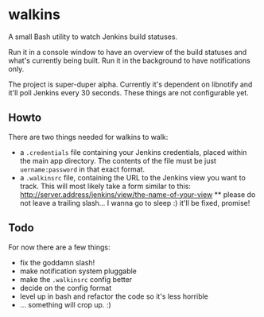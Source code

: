 walkins
=======

A small Bash utility to watch Jenkins build statuses.

Run it in a console window to have an overview of the build statuses and what's currently being built.
Run it in the background to have notifications only.

The project is super-duper alpha.
Currently it's dependent on libnotify and it'll poll Jenkins every 30 seconds.
These things are not configurable yet.

Howto
-------

There are two things needed for walkins to walk:
* a `.credentials` file containing your Jenkins credentials, placed within the main app directory. The contents of the file must be just `uername:password` in that exact format.
* a `.walkinsrc` file, containing the URL to the Jenkins view you want to track. This will most likely take a form similar to this: http://server.address/jenkins/view/the-name-of-your-view
** please do not leave a trailing slash... I wanna go to sleep :) it'll be fixed, promise!


Todo
-------

For now there are a few things:
* fix the goddamn slash!
* make notification system pluggable
* make the `.walkinsrc` config better
* decide on the config format
* level up in bash and refactor the code so it's less horrible
* ... something will crop up. :)


